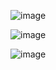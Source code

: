 ![image](https://github.com/user-attachments/assets/86f26476-b483-43c3-89e2-b95e8e6b5ee0)

![image](https://github.com/user-attachments/assets/2bd88308-e592-44e3-be0c-17a928d478d7)

![image](https://github.com/user-attachments/assets/19765318-cabc-4413-90c9-d03d33413601)
